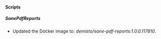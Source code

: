 
#### Scripts

##### SanePdfReports

- Updated the Docker image to: *demisto/sane-pdf-reports:1.0.0.117810*.
